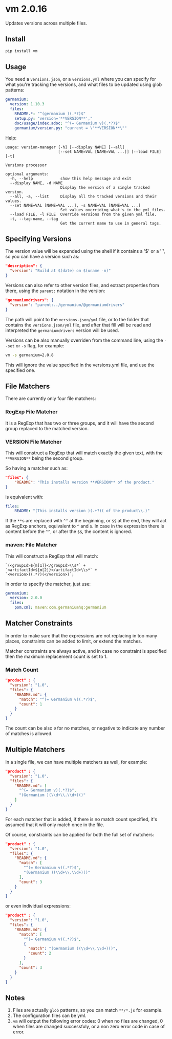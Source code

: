 # vm 2.0.16

Updates versions across multiple files.

## Install

```sh
pip install vm
```


## Usage

You need a `versions.json`, or a `versions.yml` where you can specify for what
you're tracking the versions, and what files to be updated using glob patterns:

```yaml
germanium:
  version: 1.10.3
  files:
    README.*: "^(germanium )(.*?)$"
    setup.py: "version='**VERSION**',"
    doc/usage/index.adoc: "^(= Germanium v)(.*?)$"
    germanium/version.py: "current = \"**VERSION**\""
```

Help:

```text
usage: version-manager [-h] [--display NAME] [--all]
                       [--set NAME=VAL [NAME=VAL ...]] [--load FILE] [-t]

Versions processor

optional arguments:
  -h, --help            show this help message and exit
  --display NAME, -d NAME
                        Display the version of a single tracked version.
  --all, -a, --list     Display all the tracked versions and their values.
  --set NAME=VAL [NAME=VAL ...], -s NAME=VAL [NAME=VAL ...]
                        Set values overriding what's in the yml files.
  --load FILE, -l FILE  Override versions from the given yml file.
  -t, --tag-name, --tag
                        Get the current name to use in general tags.
```

## Specifying Versions

The version value will be expanded using the shell if it contains a '$' or a
'`', so you can have a version such as:

```json
"description": {
  "version": "Build at $(date) on $(uname -n)"
}
```

Versions can also refer to other version files, and extract properties from
there, using the `parent:` notation in the version:

```json
"germaniumdrivers": {
  "version": "parent:../germanium/@germaniumdrivers"
}
```

The path will point to the `versions.json/yml` file, or to the folder that
contains the `versions.json/yml` file, and after that fill will be read and
interpreted the `germaniumdrivers` version will be used.

Versions can be also manually overriden from the command line, using the
`--set` or `-s` flag, for example:

```sh
vm -s germanium=2.0.8
```

This will ignore the value specified in the versions.yml file, and use the
specified one.

## File Matchers

There are currently only four file matchers:

### RegExp File Matcher

It is a RegExp that has two or three groups, and it will have the 
second group replaced to the matched version.

### **VERSION** File Matcher

This will construct a RegExp that will match exactly the given text, with
the `**VERSION**` being the second group.

So having a matcher such as:

```json
"files": {
    "README": "This installs version **VERSION** of the product."
}
```

is equivalent with:

```yaml
files:
    README: "(This installs version )(.+?)( of the product\\.)"
```

If the `**`s are replaced with `^^` at the beginning, or `$$` at the end, they
will act as RegExp anchors, equivalent to `^` and `$`. In case in the
expression there is content before the `^^`, or after the `$$`, the content is
ignored.

### maven: File Matcher

This will construct a RegExp that will match:

```text
`(<groupId>${m[1]}</groupId>\\s*` +
`<artifactId>${m[2]}</artifactId>\\s*` +
`<version>)(.*?)(</version>)`;
```

In order to specify the matcher, just use:

```yaml
germanium:
  version: 2.0.0
  files:
    pom.xml: maven:com.germaniumhq:germanium
```

## Matcher Constraints

In order to make sure that the expressions are not replacing
in too many places, constraints can be added to limit, or extend
the matches.

Matcher constraints are always active, and in case no constraint
is specified then the maximum replacement count is set to 1. 

### Match Count

```json
"product" : {
  "version": "1.0",
  "files": {
    "README.md": {
      "match": "^(= Germanium v)(.*?)$",
      "count": 1
    }
  }
}
```

The count can be also `0` for no matches, or negative to indicate
any number of matches is allowed.

## Multiple Matchers

In a single file, we can have multiple matchers as well, for
example:

```json
"product" : {
  "version": "1.0",
  "files": {
    "README.md": [
      "^(= Germanium v)(.*?)$",
      "(Germanium )(\\d+\\.\\d+)()"
    ]
  }
}
```

For each matcher that is added, if there is no match count specified, it's
assumed that it will only match once in the file.

Of course, constraints can be applied for both the full set of
matchers:

```json
"product" : {
  "version": "1.0",
  "files": {
    "README.md": {
      "match": [
        "^(= Germanium v)(.*?)$",
        "(Germanium )(\\d+\\.\\d+)()"
      ],
      "count": 3
    }
  }
}
```

or even individual expressions: 
 
```json
"product" : {
  "version": "1.0",
  "files": {
    "README.md": {
      "match": [
        "^(= Germanium v)(.*?)$",
        {
          "match": "(Germanium )(\\d+\\.\\d+)()",
          "count": 2
        }
      ],
      "count": 3
    }
  }
}
```

## Notes

1. Files are actually `glob` patterns, so you can match `**/*.js` for example.
2. The configuration files can be yml.
3. `vm` will output the following error codes: 0 when no files are
   changed, 0 when files are changed successfuly, or a non zero error code in
   case of error.

